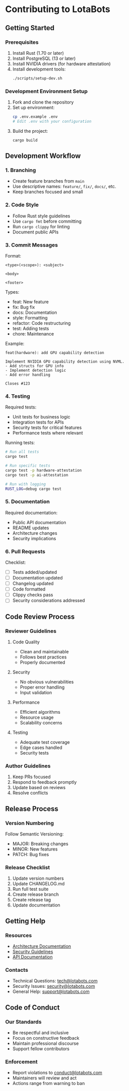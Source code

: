 # Contributing to LotaBots

## Getting Started

### Prerequisites

1. Install Rust (1.70 or later)
2. Install PostgreSQL (13 or later)
3. Install NVIDIA drivers (for hardware attestation)
4. Install development tools:
   ```bash
   ./scripts/setup-dev.sh
   ```

### Development Environment Setup

1. Fork and clone the repository
2. Set up environment:
   ```bash
   cp .env.example .env
   # Edit .env with your configuration
   ```
3. Build the project:
   ```bash
   cargo build
   ```

## Development Workflow

### 1. Branching

- Create feature branches from `main`
- Use descriptive names: `feature/`, `fix/`, `docs/`, etc.
- Keep branches focused and small

### 2. Code Style

- Follow Rust style guidelines
- Use `cargo fmt` before committing
- Run `cargo clippy` for linting
- Document public APIs

### 3. Commit Messages

Format:

```
<type>(<scope>): <subject>

<body>

<footer>
```

Types:

- feat: New feature
- fix: Bug fix
- docs: Documentation
- style: Formatting
- refactor: Code restructuring
- test: Adding tests
- chore: Maintenance

Example:

```
feat(hardware): add GPU capability detection

Implement NVIDIA GPU capability detection using NVML.
- Add structs for GPU info
- Implement detection logic
- Add error handling

Closes #123
```

### 4. Testing

Required tests:

- Unit tests for business logic
- Integration tests for APIs
- Security tests for critical features
- Performance tests where relevant

Running tests:

```bash
# Run all tests
cargo test

# Run specific tests
cargo test -p hardware-attestation
cargo test -p ai-attestation

# Run with logging
RUST_LOG=debug cargo test
```

### 5. Documentation

Required documentation:

- Public API documentation
- README updates
- Architecture changes
- Security implications

### 6. Pull Requests

Checklist:

- [ ] Tests added/updated
- [ ] Documentation updated
- [ ] Changelog updated
- [ ] Code formatted
- [ ] Clippy checks pass
- [ ] Security considerations addressed

## Code Review Process

### Reviewer Guidelines

1. Code Quality

   - Clean and maintainable
   - Follows best practices
   - Properly documented

2. Security

   - No obvious vulnerabilities
   - Proper error handling
   - Input validation

3. Performance

   - Efficient algorithms
   - Resource usage
   - Scalability concerns

4. Testing
   - Adequate test coverage
   - Edge cases handled
   - Security tests

### Author Guidelines

1. Keep PRs focused
2. Respond to feedback promptly
3. Update based on reviews
4. Resolve conflicts

## Release Process

### Version Numbering

Follow Semantic Versioning:

- MAJOR: Breaking changes
- MINOR: New features
- PATCH: Bug fixes

### Release Checklist

1. Update version numbers
2. Update CHANGELOG.md
3. Run full test suite
4. Create release branch
5. Create release tag
6. Update documentation

## Getting Help

### Resources

- [Architecture Documentation](ARCHITECTURE.md)
- [Security Guidelines](SECURITY.md)
- [API Documentation](docs/api/README.md)

### Contacts

- Technical Questions: tech@lotabots.com
- Security Issues: security@lotabots.com
- General Help: support@lotabots.com

## Code of Conduct

### Our Standards

- Be respectful and inclusive
- Focus on constructive feedback
- Maintain professional discourse
- Support fellow contributors

### Enforcement

- Report violations to conduct@lotabots.com
- Maintainers will review and act
- Actions range from warning to ban
